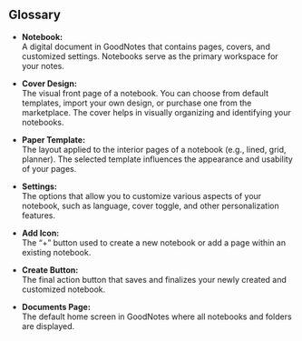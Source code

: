 ## Glossary

- **Notebook:**  
  A digital document in GoodNotes that contains pages, covers, and customized settings. Notebooks serve as the primary workspace for your notes.

- **Cover Design:**  
  The visual front page of a notebook. You can choose from default templates, import your own design, or purchase one from the marketplace. The cover helps in visually organizing and identifying your notebooks.

- **Paper Template:**  
  The layout applied to the interior pages of a notebook (e.g., lined, grid, planner). The selected template influences the appearance and usability of your pages.

- **Settings:**  
  The options that allow you to customize various aspects of your notebook, such as language, cover toggle, and other personalization features.

- **Add Icon:**  
  The “+” button used to create a new notebook or add a page within an existing notebook.

- **Create Button:**  
  The final action button that saves and finalizes your newly created and customized notebook.

- **Documents Page:**  
  The default home screen in GoodNotes where all notebooks and folders are displayed.
